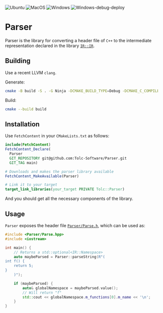 ![Ubuntu](https://github.com/Tolc-Software/Parser/workflows/Ubuntu/badge.svg) ![MacOS](https://github.com/Tolc-Software/Parser/workflows/MacOS/badge.svg) ![Windows](https://github.com/Tolc-Software/Parser/actions/workflows/windows.yml/badge.svg) ![Windows-debug-deploy](https://github.com/Tolc-Software/Parser/actions/workflows/windows-debug-deploy.yml/badge.svg)

# Parser #

Parser is the library for converting a header file of `C++` to the intermediate representation declared in the library [`IR::IR`](https://github.com/Tolc-Software/IntermediateRepresentation).

## Building

Use a recent LLVM `clang`.

Generate:

```sh
cmake -B build -S . -G Ninja -DCMAKE_BUILD_TYPE=Debug -DCMAKE_C_COMPILER=clang -DCMAKE_CXX_COMPILER=clang++ -DCMAKE_PROJECT_TOP_LEVEL_INCLUDES=cmake/conan_provider.cmake
```

Build:

```sh
cmake --build build
```


## Installation ##

Use `FetchContent` in your `CMakeLists.txt` as follows:

```cmake
include(FetchContent)
FetchContent_Declare(
  Parser
  GIT_REPOSITORY git@github.com:Tolc-Software/Parser.git
  GIT_TAG main)

# Downloads and makes the parser library available
FetchContent_MakeAvailable(Parser)

# Link it to your target
target_link_libraries(your_target PRIVATE Tolc::Parser)
```

And you should get all the necessary components of the library.


## Usage ##

`Parser` exposes the header file [`Parser/Parse.h`](./include/Parser/Parse.hpp), which can be used as:

```cpp
#include <Parser/Parse.hpp>
#include <iostream>

int main() {
    // Returns a std::optional<IR::Namespace>
    auto maybeParsed = Parser::parseString(R"(
int f() {
    return 5;
}
    )");

    if (maybeParsed) {
        auto& globalNamespace = maybeParsed.value();
        // Will return "f"
        std::cout << globalNamespace.m_functions[0].m_name << '\n';
    }
}
```
